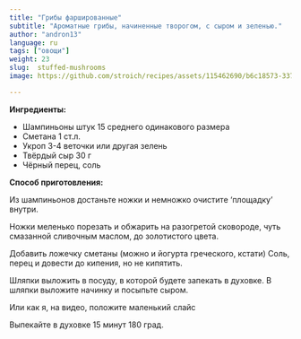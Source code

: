 ```yaml
---
title: "Грибы фаршированные"
subtitle: "Ароматные грибы, начиненные творогом, с сыром и зеленью."
author: "andron13"
language: ru
tags: ["овощи"]
weight: 23
slug:  stuffed-mushrooms
image: https://github.com/stroich/recipes/assets/115462690/b6c18573-3375-4506-85f7-743e2ab0c405

---
```


**Ингредиенты:**

* Шампиньоны штук 15 среднего одинакового размера
* Сметана 1 ст.л.
* Укроп 3-4 веточки
  или другая зелень
* Твёрдый сыр 30 г
* Чёрный перец, соль


**Способ приготовления:**

Из шампиньонов достаньте ножки и немножко очистите ‘площадку’ внутри.

Ножки меленько порезать и обжарить на разогретой сковороде, чуть смазанной сливочным маслом, до золотистого цвета.

Добавить ложечку сметаны (можно и йогурта греческого, кстати) Соль, перец и довести до кипения, но не кипятить.

Шляпки выложить в посуду, в которой будете запекать в духовке. В шляпки выложите начинку и посыпьте сыром.

Или как я, на видео, положите маленький слайс

Выпекайте в духовке 15 минут 180 град.

